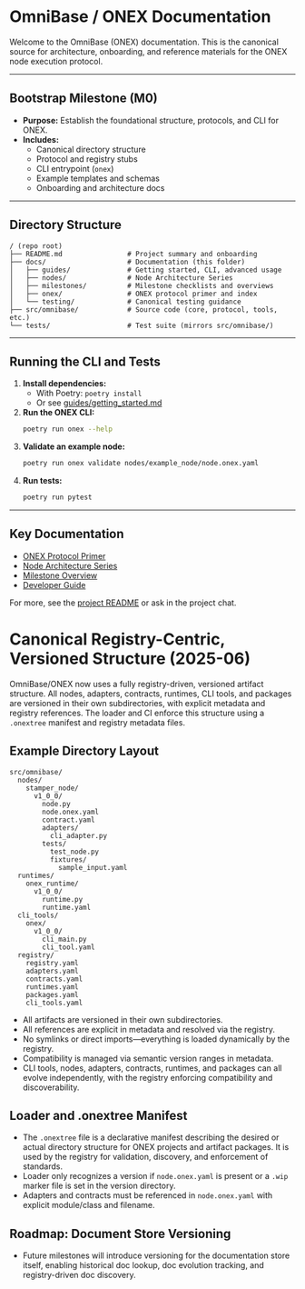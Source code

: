 <!-- === OmniNode:Metadata ===
author: OmniNode Team
copyright: OmniNode Team
created_at: '2025-05-28T12:40:25.901531'
description: Stamped by ONEX
entrypoint: python://README.md
hash: 18af5acd37a67f59cc014e66aa3abb2dee10f6dab37872a31f96a672938db67b
last_modified_at: '2025-05-29T11:50:15.288809+00:00'
lifecycle: active
meta_type: tool
metadata_version: 0.1.0
name: README.md
namespace: omnibase.README
owner: OmniNode Team
protocol_version: 0.1.0
runtime_language_hint: python>=3.11
schema_version: 0.1.0
state_contract: state_contract://default
tools: null
uuid: e4eebccb-2f29-41b5-a94e-d158f74d2390
version: 1.0.0

<!-- === /OmniNode:Metadata === -->


# OmniBase / ONEX Documentation

Welcome to the OmniBase (ONEX) documentation. This is the canonical source for architecture, onboarding, and reference materials for the ONEX node execution protocol.

---

## Bootstrap Milestone (M0)
- **Purpose:** Establish the foundational structure, protocols, and CLI for ONEX.
- **Includes:**
  - Canonical directory structure
  - Protocol and registry stubs
  - CLI entrypoint (`onex`)
  - Example templates and schemas
  - Onboarding and architecture docs

---

## Directory Structure

```
/ (repo root)
├── README.md                # Project summary and onboarding
├── docs/                    # Documentation (this folder)
│   ├── guides/              # Getting started, CLI, advanced usage
│   ├── nodes/               # Node Architecture Series
│   ├── milestones/          # Milestone checklists and overviews
│   ├── onex/                # ONEX protocol primer and index
│   └── testing/             # Canonical testing guidance
├── src/omnibase/            # Source code (core, protocol, tools, etc.)
└── tests/                   # Test suite (mirrors src/omnibase/)
```

---

## Running the CLI and Tests

1. **Install dependencies:**
   - With Poetry: `poetry install`
   - Or see [guides/getting_started.md](guides/getting_started.md)
2. **Run the ONEX CLI:**
   ```bash
   poetry run onex --help
   ```
3. **Validate an example node:**
   ```bash
   poetry run onex validate nodes/example_node/node.onex.yaml
   ```
4. **Run tests:**
   ```bash
   poetry run pytest
   ```

---

## Key Documentation
- [ONEX Protocol Primer](onex/index.md)
- [Node Architecture Series](nodes/index.md)
- [Milestone Overview](milestones/overview.md)
- [Developer Guide](nodes/developer_guide.md)

For more, see the [project README](../README.md) or ask in the project chat.

# Canonical Registry-Centric, Versioned Structure (2025-06)

OmniBase/ONEX now uses a fully registry-driven, versioned artifact structure. All nodes, adapters, contracts, runtimes, CLI tools, and packages are versioned in their own subdirectories, with explicit metadata and registry references. The loader and CI enforce this structure using a `.onextree` manifest and registry metadata files.

## Example Directory Layout

```
src/omnibase/
  nodes/
    stamper_node/
      v1_0_0/
        node.py
        node.onex.yaml
        contract.yaml
        adapters/
          cli_adapter.py
        tests/
          test_node.py
          fixtures/
            sample_input.yaml
  runtimes/
    onex_runtime/
      v1_0_0/
        runtime.py
        runtime.yaml
  cli_tools/
    onex/
      v1_0_0/
        cli_main.py
        cli_tool.yaml
  registry/
    registry.yaml
    adapters.yaml
    contracts.yaml
    runtimes.yaml
    packages.yaml
    cli_tools.yaml
```

- All artifacts are versioned in their own subdirectories.
- All references are explicit in metadata and resolved via the registry.
- No symlinks or direct imports—everything is loaded dynamically by the registry.
- Compatibility is managed via semantic version ranges in metadata.
- CLI tools, nodes, adapters, contracts, runtimes, and packages can all evolve independently, with the registry enforcing compatibility and discoverability.

## Loader and .onextree Manifest

- The `.onextree` file is a declarative manifest describing the desired or actual directory structure for ONEX projects and artifact packages. It is used by the registry for validation, discovery, and enforcement of standards.
- Loader only recognizes a version if `node.onex.yaml` is present or a `.wip` marker file is set in the version directory.
- Adapters and contracts must be referenced in `node.onex.yaml` with explicit module/class and filename.

## Roadmap: Document Store Versioning

- Future milestones will introduce versioning for the documentation store itself, enabling historical doc lookup, doc evolution tracking, and registry-driven doc discovery.
